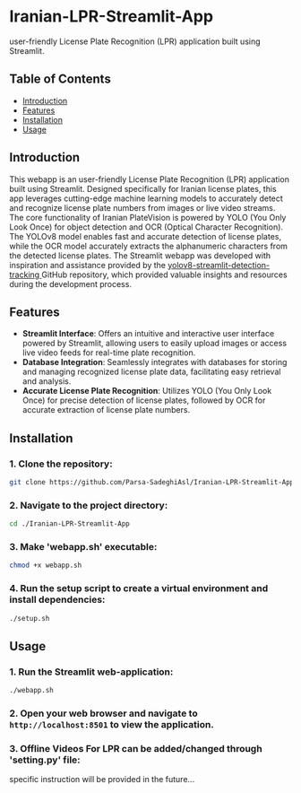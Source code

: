 # Iranian-LPR-Streamlit-App

user-friendly License Plate Recognition (LPR) application built using Streamlit.

## Table of Contents

- [Introduction](#introduction)
- [Features](#features)
- [Installation](#installation)
- [Usage](#usage)

## Introduction
This webapp is an user-friendly License Plate Recognition (LPR) application built using Streamlit. Designed specifically for Iranian license plates, this app leverages cutting-edge machine learning models to accurately detect and recognize license plate numbers from images or live video streams.
The core functionality of Iranian PlateVision is powered by YOLO (You Only Look Once) for object detection and OCR (Optical Character Recognition). The YOLOv8 model enables fast and accurate detection of license plates, while the OCR model accurately extracts the alphanumeric characters from the detected license plates.
The Streamlit webapp was developed with inspiration and assistance provided by the [ yolov8-streamlit-detection-tracking
](https://github.com/CodingMantras/yolov8-streamlit-detection-tracking) GitHub repository, which provided valuable insights and resources during the development process.

## Features

- **Streamlit Interface**: Offers an intuitive and interactive user interface powered by Streamlit, allowing users to easily upload images or access live video feeds for real-time plate recognition.
- **Database Integration**: Seamlessly integrates with databases for storing and managing recognized license plate data, facilitating easy retrieval and analysis.
- **Accurate License Plate Recognition**: Utilizes YOLO (You Only Look Once) for precise detection of license plates, followed by OCR for accurate extraction of license plate numbers.

## Installation

### 1. Clone the repository:
   ```bash
   git clone https://github.com/Parsa-SadeghiAsl/Iranian-LPR-Streamlit-App.git
   ```
### 2. Navigate to the project directory:
   ```bash
   cd ./Iranian-LPR-Streamlit-App
   ```
### 3. Make 'webapp.sh' executable:
   ```bash
   chmod +x webapp.sh
   ```
### 4. Run the setup script to create a virtual environment and install dependencies:
   ```bash
   ./setup.sh
   ```

## Usage

### 1. Run the Streamlit web-application:
   ```bash
   ./webapp.sh
   ```
### 2. Open your web browser and navigate to `http://localhost:8501` to view the application.

### 3. Offline Videos For LPR can be added/changed through 'setting.py' file:

specific instruction will be provided in the future...

